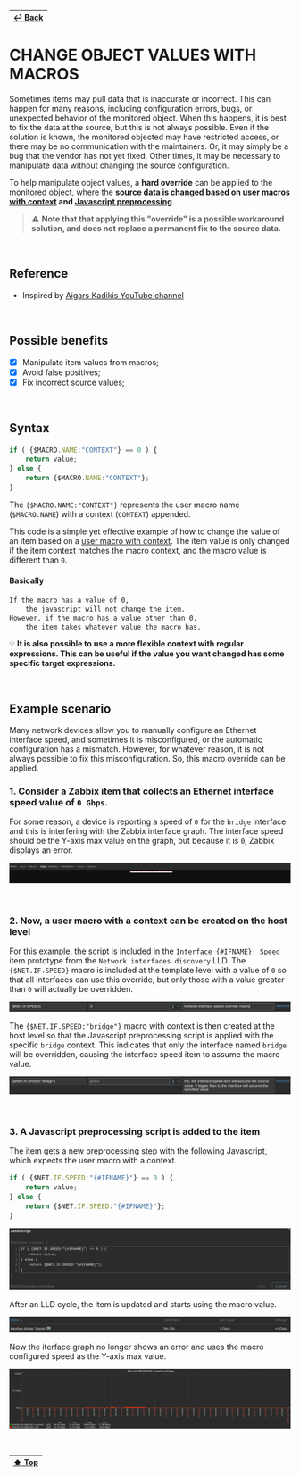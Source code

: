 | [↩️ Back](./) |
| --- |

# CHANGE OBJECT VALUES WITH MACROS

Sometimes items may pull data that is inaccurate or incorrect. This can happen for many reasons, including configuration errors, bugs, or unexpected behavior of the monitored object. When this happens, it is best to fix the data at the source, but this is not always possible. Even if the solution is known, the monitored objected may have restricted access, or there may be no communication with the maintainers. Or, it may simply be a bug that the vendor has not yet fixed. Other times, it may be necessary to manipulate data without changing the source configuration.

To help manipulate object values, a **hard override** can be applied to the monitored object, where the **source data is changed based on [user macros with context][user_macro] and [Javascript preprocessing][javascript_preprocessing]**.

> ⚠️ **Note that that applying this "override" is a possible workaround solution, and does not replace a permanent fix to the source data.**

<BR>

## Reference

- Inspired by [Aigars Kadikis YouTube channel](https://www.youtube.com/watch?v=-CHX1asghyQ)

<BR>

## Possible benefits

- [X] Manipulate item values from macros;
- [X] Avoid false positives;
- [X] Fix incorrect source values;

<BR>

## Syntax

```javascript
if ( {$MACRO.NAME:"CONTEXT"} == 0 ) {
    return value;
} else {
    return {$MACRO.NAME:"CONTEXT"};
}
```

The `{$MACRO.NAME:"CONTEXT"}` represents the user macro name (`$MACRO.NAME`) with a context (`CONTEXT`) appended.

This code is a simple yet effective example of how to change the value of an item based on a [user macro with context][user_macro]. The item value is only changed if the item context matches the macro context, and the macro value is different than `0`.

#### Basically

```
If the macro has a value of 0,
    the javascript will not change the item.
However, if the macro has a value other than 0,
    the item takes whatever value the macro has.
```

💡 **It is also possible to use a more flexible context with regular expressions. This can be useful if the value you want changed has some specific target expressions.**

<BR>

## Example scenario

Many network devices allow you to manually configure an Ethernet interface speed, and sometimes it is misconfigured, or the automatic configuration has a mismatch. However, for whatever reason, it is not always possible to fix this misconfiguration. So, this macro override can be applied.

### 1. Consider a Zabbix item that collects an Ethernet interface speed value of `0 Gbps`.

For some reason, a device is reporting a speed of `0` for the `bridge` interface and this is interfering with the Zabbix interface graph. The interface speed should be the Y-axis max value on the graph, but because it is `0`, Zabbix displays an error.

![Graph error](./image/js_macro_graph_error.png)

<BR>

### 2. Now, a user macro with a context can be created on the host level

For this example, the script is included in the `Interface {#IFNAME}: Speed` item prototype from the `Network interfaces discovery` LLD. The `{$NET.IF.SPEED}` macro is included at the template level with a value of `0` so that all interfaces can use this override, but only those with a value greater than `0` will actually be overridden.

![Interface speed macro](./image/js_macro_template.png)

The `{$NET.IF.SPEED:"bridge"}` macro with context is then created at the host level so that the Javascript preprocessing script is applied with the specific `bridge` context. This indicates that only the interface named `bridge` will be overridden, causing the interface speed item to assume the macro value.

![Interface speed macro](./image/js_macro_int_speed.png)

<BR>

### 3. A Javascript preprocessing script is added to the item

The item gets a new preprocessing step with the following Javascript, which expects the user macro with a context.

```javascript
if ( {$NET.IF.SPEED:"{#IFNAME}"} == 0 ) {
    return value;
} else {
    return {$NET.IF.SPEED:"{#IFNAME}"};
}
```

![Macro override script](./image/js_macro_override_script.png)

After an LLD cycle, the item is updated and starts using the macro value.

![New item value from override](./image/js_macro_new_item_value.png)

Now the iterface graph no longer shows an error and uses the macro configured speed as the Y-axis max value.

![Fixed graph](./image/js_macro_graph_fixed.png)

<BR>

| [⬆️ Top](#change-object-values-with-macros) |
| --- |

[user_macro]: https://www.zabbix.com/documentation/current/en/manual/config/macros/user_macros_context
[javascript_preprocessing]: https://www.zabbix.com/documentation/current/en/manual/config/items/preprocessing/javascript